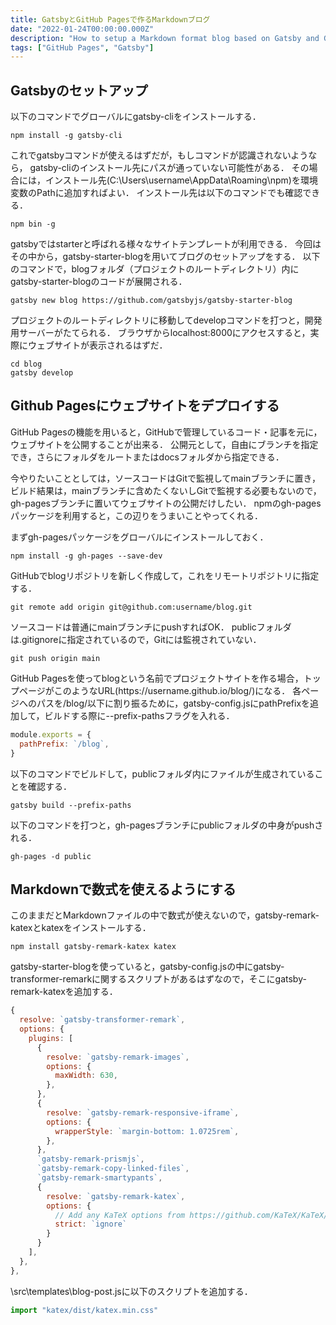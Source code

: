 ```yaml
---
title: GatsbyとGitHub Pagesで作るMarkdownブログ
date: "2022-01-24T00:00:00.000Z"
description: "How to setup a Markdown format blog based on Gatsby and GitHub Pages"
tags: ["GitHub Pages", "Gatsby"]
---
```


## Gatsbyのセットアップ
以下のコマンドでグローバルにgatsby-cliをインストールする．

```shell
npm install -g gatsby-cli
```

これでgatsbyコマンドが使えるはずだが，もしコマンドが認識されないようなら，
gatsby-cliのインストール先にパスが通っていない可能性がある．
その場合には，インストール先(C:\Users\username\AppData\Roaming\npm)を環境変数のPathに追加すればよい．
インストール先は以下のコマンドでも確認できる．

```shell
npm bin -g
```
gatsbyではstarterと呼ばれる様々なサイトテンプレートが利用できる．
今回はその中から，gatsby-starter-blogを用いてブログのセットアップをする．
以下のコマンドで，blogフォルダ（プロジェクトのルートディレクトリ）内にgatsby-starter-blogのコードが展開される．

```shell
gatsby new blog https://github.com/gatsbyjs/gatsby-starter-blog
```

プロジェクトのルートディレクトリに移動してdevelopコマンドを打つと，開発用サーバーがたてられる．
ブラウザからlocalhost:8000にアクセスすると，実際にウェブサイトが表示されるはずだ．

```shell
cd blog
gatsby develop
```

## Github Pagesにウェブサイトをデプロイする

GitHub Pagesの機能を用いると，GitHubで管理しているコード・記事を元に，ウェブサイトを公開することが出来る．
公開元として，自由にブランチを指定でき，さらにフォルダをルートまたはdocsフォルダから指定できる．

今やりたいこととしては，ソースコードはGitで監視してmainブランチに置き，
ビルド結果は，mainブランチに含めたくないしGitで監視する必要もないので，gh-pagesブランチに置いてウェブサイトの公開だけしたい．
npmのgh-pagesパッケージを利用すると，この辺りをうまいことやってくれる．

まずgh-pagesパッケージをグローバルにインストールしておく．

```shell
npm install -g gh-pages --save-dev
```

GitHubでblogリポジトリを新しく作成して，これをリモートリポジトリに指定する．

```shell
git remote add origin git@github.com:username/blog.git
```

ソースコードは普通にmainブランチにpushすればOK．
publicフォルダは.gitignoreに指定されているので，Gitには監視されていない．
```shell
git push origin main
```

GitHub Pagesを使ってblogという名前でプロジェクトサイトを作る場合，トップページがこのようなURL(https\://username.github.io/blog/)になる．
各ページへのパスを/blog/以下に割り振るために，gatsby-config.jsにpathPrefixを追加して，ビルドする際に--prefix-pathsフラグを入れる．

```js
module.exports = {
  pathPrefix: `/blog`,
}
```

以下のコマンドでビルドして，publicフォルダ内にファイルが生成されていることを確認する．

```shell
gatsby build --prefix-paths
```

以下のコマンドを打つと，gh-pagesブランチにpublicフォルダの中身がpushされる．

```shell
gh-pages -d public
```

## Markdownで数式を使えるようにする

このままだとMarkdownファイルの中で数式が使えないので，gatsby-remark-katexとkatexをインストールする．

```shell
npm install gatsby-remark-katex katex
```

gatsby-starter-blogを使っていると，gatsby-config.jsの中にgatsby-transformer-remarkに関するスクリプトがあるはずなので，そこにgatsby-remark-katexを追加する．

```js
{
  resolve: `gatsby-transformer-remark`,
  options: {
    plugins: [
      {
        resolve: `gatsby-remark-images`,
        options: {
          maxWidth: 630,
        },
      },
      {
        resolve: `gatsby-remark-responsive-iframe`,
        options: {
          wrapperStyle: `margin-bottom: 1.0725rem`,
        },
      },
      `gatsby-remark-prismjs`,
      `gatsby-remark-copy-linked-files`,
      `gatsby-remark-smartypants`,
      {
        resolve: `gatsby-remark-katex`,
        options: {
          // Add any KaTeX options from https://github.com/KaTeX/KaTeX/blob/master/docs/options.md here
          strict: `ignore`
        }
      }
    ],
  },
},
```
\src\templates\blog-post.jsに以下のスクリプトを追加する．

```js
import "katex/dist/katex.min.css"
```
